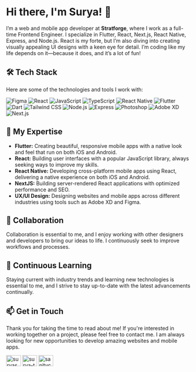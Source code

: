 # Hi there, I'm Surya! 👋

I’m a web and mobile app developer at **Stratforge**, where I work as a full-time Frontend Engineer. I specialize in Flutter, React, Next.js, React Native, Express, and Node.js. React is my forte, but I’m also diving into creating visually appealing UI designs with a keen eye for detail. I’m coding like my life depends on it—because it does, and it’s a lot of fun!

## 🛠 Tech Stack
Here are some of the technologies and tools I work with:

![Figma](https://img.shields.io/badge/-Figma-F24E1E?logo=figma&logoColor=white&style=flat)
![React](https://img.shields.io/badge/-React-61DAFB?logo=react&logoColor=white&style=flat)
![JavaScript](https://img.shields.io/badge/-JavaScript-F7DF1E?logo=javascript&logoColor=black&style=flat)
![TypeScript](https://img.shields.io/badge/-TypeScript-3178C6?logo=typescript&logoColor=white&style=flat)
![React Native](https://img.shields.io/badge/-React%20Native-61DAFB?logo=react&logoColor=white&style=flat)
![Flutter](https://img.shields.io/badge/-Flutter-02569B?logo=flutter&logoColor=white&style=flat)
![Dart](https://img.shields.io/badge/-Dart-0175C2?logo=dart&logoColor=white&style=flat)
![Tailwind CSS](https://img.shields.io/badge/-Tailwind%20CSS-38B2AC?logo=tailwind-css&logoColor=white&style=flat)
![Node.js](https://img.shields.io/badge/-Node.js-339933?logo=node.js&logoColor=white&style=flat)
![Express](https://img.shields.io/badge/-Express-000000?logo=express&logoColor=white&style=flat)
![Photoshop](https://img.shields.io/badge/-Photoshop-31A8FF?logo=adobe-photoshop&logoColor=white&style=flat)
![Adobe XD](https://img.shields.io/badge/-Adobe%20XD-FF61F6?logo=adobe-xd&logoColor=white&style=flat)
![Next.js](https://img.shields.io/badge/-Next.js-000000?logo=nextdotjs&logoColor=white&style=flat)

## 📱 My Expertise
- **Flutter:** Creating beautiful, responsive mobile apps with a native look and feel that run on both iOS and Android.
- **React:** Building user interfaces with a popular JavaScript library, always seeking ways to improve my skills.
- **React Native:** Developing cross-platform mobile apps using React, delivering a native experience on both iOS and Android.
- **NextJS:** Building server-rendered React applications with optimized performance and SEO.
- **UX/UI Design:** Designing websites and mobile apps across different industries using tools such as Adobe XD and Figma.

## 💼 Collaboration
Collaboration is essential to me, and I enjoy working with other designers and developers to bring our ideas to life. I continuously seek to improve workflows and processes.

## 🌱 Continuous Learning
Staying current with industry trends and learning new technologies is essential to me, and I strive to stay up-to-date with the latest advancements continually.

## 📫 Get in Touch
Thank you for taking the time to read about me! If you're interested in working together on a project, please feel free to contact me. I am always looking for new opportunities to develop amazing websites and mobile apps.
<p align="left">
<a href="https://twitter.com/suryasanity" target="blank"><img align="center" src="https://raw.githubusercontent.com/rahuldkjain/github-profile-readme-generator/master/src/images/icons/Social/twitter.svg" alt="suryasanity" height="30" width="40" /></a>
<a href="https://linkedin.com/in/surya-t" target="blank"><img align="center" src="https://raw.githubusercontent.com/rahuldkjain/github-profile-readme-generator/master/src/images/icons/Social/linked-in-alt.svg" alt="surya-t" height="30" width="40" /></a>
<a href="https://instagram.com/sanitycodes" target="blank"><img align="center" src="https://raw.githubusercontent.com/rahuldkjain/github-profile-readme-generator/master/src/images/icons/Social/instagram.svg" alt="sanitycodes" height="30" width="40" /></a>
</p>
